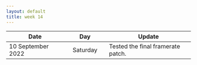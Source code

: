 ```yaml
---
layout: default
title: week 14
---
```


|Date        ||Day          ||Update
| -----------|-|------------|-|-------------|
10 September 2022 ||Saturday        ||  Tested the final framerate patch.
